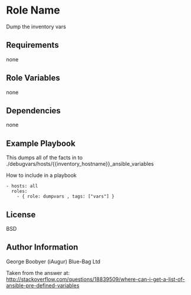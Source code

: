 Role Name
=========

Dump the inventory vars

Requirements
------------

none

Role Variables
--------------
none

Dependencies
------------

none

Example Playbook
----------------

This dumps all of the facts in to ./debugvars/hosts/{{inventory_hostname}}_ansible_variables

How to include in a playbook

    - hosts: all
      roles:
        - { role: dumpvars , tags: ["vars"] }

License
-------

BSD

Author Information
------------------
George Boobyer (iAugur) Blue-Bag Ltd

Taken from the answer at:
http://stackoverflow.com/questions/18839509/where-can-i-get-a-list-of-ansible-pre-defined-variables